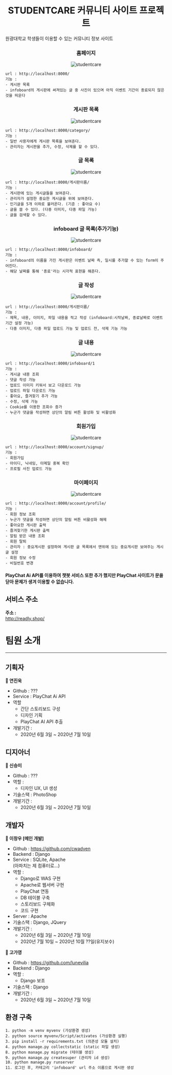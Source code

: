 <h1 align="center">STUDENTCARE 커뮤니티 사이트 프로젝트</h1>

원광대학교 학생들이 이용할 수 있는 커뮤니티 정보 사이트

<h3 align="center">홈페이지</h3>
<p align="center">
<img alt="studentcare" src="https://github.com/cwadven/marketing/blob/master/assets/home_page.PNG"/>
</p>

~~~
url : http://localhost:8000/
기능 :
- 게시판 목록
- infoboard의 게시판에 써져있는 글 중 사진이 있으며 아직 이벤트 기간이 종료되지 않은 것을 띄운다
~~~

<h3 align="center">게시판 목록</h3>
<p align="center">
<img alt="studentcare" src="https://github.com/cwadven/marketing/blob/master/assets/category.PNG"/>
</p>

~~~
url : http://localhost:8000/category/
기능 :
- 일반 사용자에게 게시판 목록을 보여준다.
- 관리자는 게시판을 추가, 수정, 삭제를 할 수 있다.
~~~

<h3 align="center">글 목록</h3>
<p align="center">
<img alt="studentcare" src="https://github.com/cwadven/marketing/blob/master/assets/board_list.PNG"/>
</p>

~~~
url : http://localhost:8000/게시판이름/
기능 :
- 게시판에 있는 게시글들을 보여준다.
- 관리자가 설정한 중요한 게시글을 위에 보여준다.
- 인기글을 5개 이하로 불러온다. (기준 : 좋아요 수)
- 글을 쓸 수 있다. (다중 이미지, 다중 파일 가능)
- 글을 검색할 수 있다.
~~~

<h3 align="center">infoboard 글 목록(추가기능)</h3>
<p align="center">
<img alt="studentcare" src="https://github.com/cwadven/marketing/blob/master/assets/date.PNG"/>
</p>

~~~
url : http://localhost:8000/infoboard/
기능 :
- infoboard의 이름을 가진 게시판은 이벤트 날짜 즉, 일시를 추가할 수 있는 form이 주어진다.
- 해당 날짜를 통해 '종료'라는 시각적 표현을 해준다.
~~~

<h3 align="center">글 작성</h3>
<p align="center">
<img alt="studentcare" src="https://github.com/cwadven/marketing/blob/master/assets/post.PNG"/>
</p>

~~~
url : http://localhost:8000/게시판이름/
기능 :
- 제목, 내용, 이미지, 파일 내용을 적고 작성 (infoboard:시작날짜, 종료날짜로 이벤트 기간 설정 가능)
- 다중 이미지, 다중 파일 업로드 가능 및 업로드 전, 삭제 기능 가능
~~~

<h3 align="center">글 내용</h3>
<p align="center">
<img alt="studentcare" src="https://github.com/cwadven/marketing/blob/master/assets/board.PNG"/>
</p>

~~~
url : http://localhost:8000/infoboard/1
기능 :
- 게시글 내용 조회
- 댓글 작성 가능
- 업로드 이미지 키워서 보고 다운로드 가능
- 업로드 파일 다운로드 가능
- 좋아요, 즐겨찾기 추가 가능
- 수정, 삭제 가능
- Cookie를 이용한 조회수 증가
- 누군가 댓글을 작성하면 상단의 알림 버튼 활성화 및 비활성화
~~~

<h3 align="center">회원가입</h3>
<p align="center">
<img alt="studentcare" src="https://github.com/cwadven/marketing/blob/master/assets/signup.PNG"/>
</p>

~~~
url : http://localhost:8000/account/signup/
기능 :
- 회원가입
- 아이디, 닉네임, 이메일 중복 확인
- 프로필 사진 업로드 가능
~~~


<h3 align="center">마이페이지</h3>
<p align="center">
<img alt="studentcare" src="https://github.com/cwadven/marketing/blob/master/assets/my_page.PNG"/>
</p>

~~~
url : http://localhost:8000/account/profile/
기능 :
- 회원 정보 조회
- 누군가 댓글을 작성하면 상단의 알림 버튼 비활성화 해제
- 좋아요한 게시판 출력
- 즐겨찾기한 게시판 출력
- 알림 받은 내용 조회
- 회원 탈퇴
- 관리자 : 중요게시판 설정하여 게시판 글 목록에서 맨위에 있는 중요게시판 보여주는 게시글 설정
- 회원 정보 수정
- 비밀번호 변경
~~~

#### PlayChat Ai API를 이용하여 챗봇 서비스 또한 추가 했지만 PlayChat 사이트가 문을 닫아 문제가 생겨 이용할 수 없습니다.

## 서비스 주소
**주소 :**<br>
http://readly.shop/


# 팀원 소개

---

## 기획자

**👤 연진욱**

- Github : ???
- Service : PlayChat Ai API
- 역할
    - 간단 스토리보드 구성
    - 디자인 기획
    - PlayChat AI API 추출
- 개발기간 : <br>
    - 2020년 6월 3일 ~ 2020년 7월 10일

## 디지아너

**👤 신승미**

- Github : ???
- 역할 : 
    - 디자인 UX, UI 생성
- 기술스택 : PhotoShop
- 개발기간 : <br>
    - 2020년 6월 3일 ~ 2020년 7월 10일

## 개발자

**👤 이창우 [메인 개발]**

- Github : https://github.com/cwadven
- Backend : Django
- Service : SQLite, Apache<br>
(아파치는 제 컴퓨터로...)
- 역할 :
    - Django로 WAS 구현
    - Apache로 웹서버 구현
    - PlayChat 연동
    - DB 테이블 구축
    - 스토리보드 구체화
    - 코드 구현
- Server : Apache
- 기술스택 : Django, JQuery
- 개발기간 : <br>
    - 2020년 6월 3일 ~ 2020년 7월 10일
    - 2020년 7월 10일 ~ 2020년 10월 ??일(유지보수)

**👤 고가영**

- Github : https://github.com/lunevilia
- Backend : Django
- 역할 :
    - Django 보조
- 기술스택 : Django
- 개발기간 : <br>
    - 2020년 6월 3일 ~ 2020년 7월 10일

## 환경 구축

~~~
1. python -m venv myvenv (가상환경 생성)
2. python source myvenv/Script/activates (가상환경 실행)
3. pip install -r requirements.txt (의존성 모듈 설치)
4. python manage.py collectstatic (static 파일 생성)
8. python manage.py migrate (테이블 생성)
9. python manage.py createsuper (관리자 id 생성)
10. python manage.py runserver
11. 로그인 후, 카테고리 'infoboard' url 주소 이름으로 게시판 생성
~~~